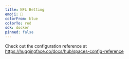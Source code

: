 ```yaml
---
title: NFL Betting
emoji: 🏈
colorFrom: blue
colorTo: red
sdk: docker
pinned: false
---
```


Check out the configuration reference at https://huggingface.co/docs/hub/spaces-config-reference